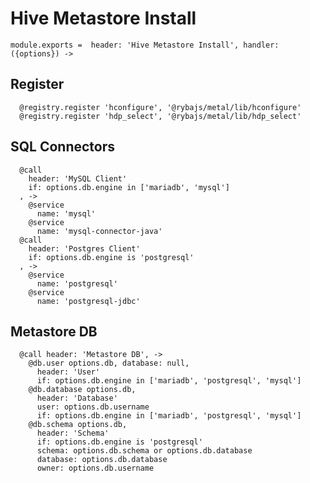 
# Hive Metastore Install

    module.exports =  header: 'Hive Metastore Install', handler: ({options}) ->

## Register

      @registry.register 'hconfigure', '@rybajs/metal/lib/hconfigure'
      @registry.register 'hdp_select', '@rybajs/metal/lib/hdp_select'

## SQL Connectors

      @call
        header: 'MySQL Client'
        if: options.db.engine in ['mariadb', 'mysql']
      , ->
        @service
          name: 'mysql'
        @service
          name: 'mysql-connector-java'
      @call
        header: 'Postgres Client'
        if: options.db.engine is 'postgresql'
      , ->
        @service
          name: 'postgresql'
        @service
          name: 'postgresql-jdbc'

## Metastore DB

      @call header: 'Metastore DB', ->
        @db.user options.db, database: null,
          header: 'User'
          if: options.db.engine in ['mariadb', 'postgresql', 'mysql']
        @db.database options.db,
          header: 'Database'
          user: options.db.username
          if: options.db.engine in ['mariadb', 'postgresql', 'mysql']
        @db.schema options.db,
          header: 'Schema'
          if: options.db.engine is 'postgresql'
          schema: options.db.schema or options.db.database
          database: options.db.database
          owner: options.db.username
